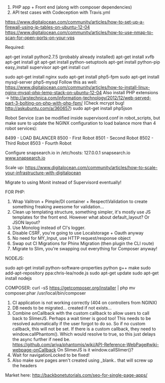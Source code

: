 1. PHP app + Front end (along with composer dependencies)
2. API test cases with Codeception with Travis.yml

https://www.digitalocean.com/community/articles/how-to-set-up-a-firewall-using-ip-tables-on-ubuntu-12-04
https://www.digitalocean.com/community/articles/how-to-use-nmap-to-scan-for-open-ports-on-your-vps

Required:

apt-get install python2.7.5 (probably already installed)
apt-get install xvfb
apt-get install git
apt-get install python-setuptools
apt-get install python-pip
easy_install supervisor
apt-get install curl

sudo apt-get install nginx
sudo apt-get install php5-fpm
sudo apt-get install mysql-server php5-mysql
Follow this as well: https://www.digitalocean.com/community/articles/how-to-install-linux-nginx-mysql-php-lemp-stack-on-ubuntu-12-04
Also install PHP extensions -> http://arstechnica.com/information-technology/2012/12/web-served-part-3-bolting-on-php-with-php-fpm/ (Check mcrypt bug! http://askubuntu.com/a/360657)
sudo apt-get install php5json

Robot Service (can be modified inside supervisord.conf in robot_scripts, but make sure to update the NGINX configuration to load balance more than 4 robot services):

8499 - LOAD BALANCER
8500 - First Robot
8501 - Second Robot
8502 - Third Robot
8503 - Fourth Robot

Configure snapsearch.io in /etc/hosts: 127.0.0.1 snapsearch.io www.snapsearch.io

Scale up: https://www.digitalocean.com/community/articles/how-to-scale-your-infrastructure-with-digitalocean

Migrate to using Monit instead of Supervisord eventually!


FOR PHP:

1. Wrap Valitron + Pimple/DI container + Respect\Validation to create something freaking awesome for validation...
2. Clean up templating structure, something simpler, it's mostly use JS templates for the front end. However what about default_layout? Or JSON layout?
3. Use Monolog instead of CI's logger.
4. Disable CSRF, you're going to use Localstorage + Oauth anyway
5. No need for MY_Input, use HTTP request/response object
6. Swap out CI Migrations for Phinx Migration (then plugin the CLI route)
7. Migrate to Slim, you're swapping out everything for Composer anyway!

NODEJS:

sudo apt-get install python-software-properties python g++ make
sudo add-apt-repository ppa:chris-lea/node.js
sudo apt-get update
sudo apt-get install nodejs

COMPOSER:
curl -sS https://getcomposer.org/installer | php
mv composer.phar /usr/local/bin/composer

1. CI application is not working correctly (404 on controllers from NGINX)
3. DB needs to be migrated... created if not exists...
6. Combine onCallback with the custom callback to allow users to call back to SlimerJS. Perhaps a wait timer is good too! This needs to be resolved automatically if the user forgot to do so. So if no custom callback, this will not be set. If there is a custom callback, they need to window.callPhantom(). Which would resolve to true, so this just delays the async further if need be. https://github.com/ariya/phantomjs/wiki/API-Reference-WebPage#wiki-webpage-onCallback On SlimerJS is it window.callSlimer()?
7. Wait for navigationLocked to be fixed!
8. Also make sure pages aren't created using _blank.. that will screw up the headers

Market here: http://backbonetutorials.com/seo-for-single-page-apps/